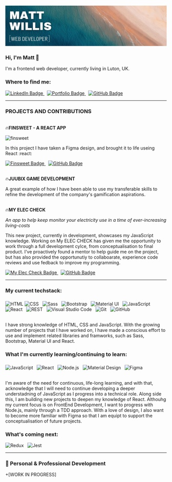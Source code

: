 ![banner](banner1.jpg)


### Hi, I'm Matt :wave: 

I'm a frontend web developer, currently living in Luton, UK.  

### Where to find me:

<div id="badge">
  <a href="https://www.linkedin.com/in/matt-willis-assoc-cipd-16b74b17/">
    <img src="https://img.shields.io/badge/LinkedIn-blue?style=for-the-badge&logo=linkedin&logoColor=white" alt="LinkedIn Badge"/>
  </a>
  &nbsp;
  <a href="https://https://matt-willis-portfolio.netlify.app">
    <img src="https://img.shields.io/badge/MY PORTFOLIO-orange?style=for-the-badge&logo=netlify&logoColor=white" alt="Portfolio Badge"/>
  </a>
  &nbsp;
  <a href="https://www.linkedin.com/in/matt-willis-assoc-cipd-16b74b17/">
    <img src="https://img.shields.io/badge/GitHub-grey?style=for-the-badge&logo=github&logoColor=white" alt="GitHub Badge"/>
  </a>
</div>

----

### PROJECTS AND CONTRIBUTIONS


<br>:fire:**FINSWEET - A REACT APP**

![finsweet](finsweet.png)

In this project I have taken a Figma design, and brought it to life useing React :react:

<div id="finsweet-badges">
  <a href="https://matt-willis-finsweet.netlify.app">
    <img src="https://img.shields.io/badge/Live Site-green?style=for-the-badge&logo=netlify&logoColor=white" alt="Finsweet Badge"/>
  </a> 
  &nbsp;
  <a href="https://github.com/Matt-Willis-20/finsweet">
    <img src="https://img.shields.io/badge/GitHub Repo-grey?style=for-the-badge&logo=github&logoColor=white" alt="GitHub Badge"/>
  </a>
</div>


<br>:fire:**JUUBIX GAME DEVELOPMENT**

A great example of how I have been able to use my transferable skills to refine the development of the company's gamification aspirations.


<br>:fire:**MY ELEC CHECK**

_An app to help keep monitor your electricity use in a time of ever-increasing living-costs_

This new project, currently in development, showcases my JavaScript knowledge.  Working on My ELEC CHECK has given me the opportunity to work through a full development cylce, from conceptualisation to final product.  I've proactively found a mentor to help guide me on the project, but has also provided the opportunutiy to collaboarate, experience code reviews and use fedback to improve my programming.

<div id="my-elec-badges">
  <a href="#">
    <img src="https://img.shields.io/badge/Live Site-green?style=for-the-badge&logo=netlify&logoColor=white" alt="My Elec Check Badge"/>
  </a> 
  &nbsp;
  <a href="#">
    <img src="https://img.shields.io/badge/GitHub Repo-grey?style=for-the-badge&logo=github&logoColor=white" alt="GitHub Badge"/>
  </a>
</div>

----

### My current techstack: 
###    
<div>
	<img height="40" src="https://user-images.githubusercontent.com/25181517/192158954-f88b5814-d510-4564-b285-dff7d6400dad.png" alt="HTML" title="HTML" />
	<img height="40" src="https://user-images.githubusercontent.com/25181517/183898674-75a4a1b1-f960-4ea9-abcb-637170a00a75.png" alt="CSS" title="CSS" /> &nbsp;
	<img height="40" src="https://user-images.githubusercontent.com/25181517/192158956-48192682-23d5-4bfc-9dfb-6511ade346bc.png" alt="Sass" title="Sass" /> &nbsp;
	<img height="40" src="https://user-images.githubusercontent.com/25181517/183898054-b3d693d4-dafb-4808-a509-bab54cf5de34.png" alt="Bootstrap" title="Bootstrap" /> &nbsp;
	<img height="40" src="https://user-images.githubusercontent.com/25181517/189716630-fe6c084c-6c66-43af-aa49-64c8aea4a5c2.png" alt="Material UI" title="Material UI" /> &nbsp; 
	<img height="40" src="https://user-images.githubusercontent.com/25181517/117447155-6a868a00-af3d-11eb-9cfe-245df15c9f3f.png" alt="JavaScript" title="JavaScript" /> &nbsp; 
	<img height="40" src="https://user-images.githubusercontent.com/25181517/183897015-94a058a6-b86e-4e42-a37f-bf92061753e5.png" alt="React" title="React" /> &nbsp;
	<img height="40" src="https://user-images.githubusercontent.com/25181517/192107858-fe19f043-c502-4009-8c47-476fc89718ad.png" alt="REST" title="REST" /> &nbsp;
	<img height="40" src="https://user-images.githubusercontent.com/25181517/192108891-d86b6220-e232-423a-bf5f-90903e6887c3.png" alt="Visual Studio Code" title="Visual Studio Code" /> &nbsp;
	<img height="40" src="https://user-images.githubusercontent.com/25181517/192108372-f71d70ac-7ae6-4c0d-8395-51d8870c2ef0.png" alt="Git" title="Git" /> &nbsp;
	<img height="40" src="https://user-images.githubusercontent.com/25181517/192108374-8da61ba1-99ec-41d7-80b8-fb2f7c0a4948.png" alt="GitHub" title="GitHub" />
  </div>
  

<br>I have strong knowledge of HTML, CSS and JavaScript.  With the growing number of projects that I have worked on, I have made a conscious effort to use and implement related libraries and framworks, such as Sass, Bootstrap, Material UI and React. 

    


### What I'm currently learning/continuing to learn:
###   
<div>
	<img height="40" src="https://user-images.githubusercontent.com/25181517/117447155-6a868a00-af3d-11eb-9cfe-245df15c9f3f.png" alt="JavaScript" title="JavaScript" /> &nbsp;
	<img height="40" src="https://user-images.githubusercontent.com/25181517/183897015-94a058a6-b86e-4e42-a37f-bf92061753e5.png" alt="React" title="React" /> &nbsp;
	<img height="40" src="https://user-images.githubusercontent.com/25181517/183568594-85e280a7-0d7e-4d1a-9028-c8c2209e073c.png" alt="Node.js" title="Node.js" /> &nbsp;
	<img height="40" src="https://user-images.githubusercontent.com/25181517/189716058-71f74b6f-5936-40b5-92e3-00381e35ccb9.png" alt="Material Design" title="Material Design" /> &nbsp;
	<img height="40" src="https://user-images.githubusercontent.com/25181517/189715289-df3ee512-6eca-463f-a0f4-c10d94a06b2f.png" alt="Figma" title="Figma" />
</div>  

<br>I'm aware of the need for continuous, life-long learning, and with that, acknowledge that I will need to continue developing a deeper understadning of JavaScript as I progress into a technical role. Along side this, I am building new projects to deepen my knowledge of React.  Althouhg my current focus is on FrontEnd Development, I want to progress with Node.js, mainly through a TDD approach.  With a love of design, I also want to become more familiar with Figma so that I am equipt to support the conceptualisation of future projects.

### What's coming next:

<div>
	<img height="40" src="https://user-images.githubusercontent.com/25181517/187896150-cc1dcb12-d490-445c-8e4d-1275cd2388d6.png" alt="Redux" title="Redux" /> &nbsp;
	<img height="40" src="https://user-images.githubusercontent.com/25181517/187955005-f4ca6f1a-e727-497b-b81b-93fb9726268e.png" alt="Jest" title="Jest" />
</div>    

---

### :scroll: Personal & Professional Development
+[WORK IN PROGRESS]

<!--
**Matt-Willis-20/Matt-Willis-20** is a ✨ _special_ ✨ repository because its `README.md` (this file) appears on your GitHub profile.

Here are some ideas to get you started:

- 👯 I’m looking to collaborate on ...
- 🤔 I’m looking for help with ...
- 💬 Ask me about ...
- 📫 How to reach me: ...
- 😄 Pronouns: ...
- ⚡ Fun fact: ...
-->
